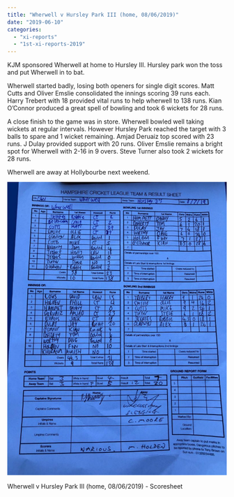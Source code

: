 ```yaml
---
title: "Wherwell v Hursley Park III (home, 08/06/2019)"
date: "2019-06-10"
categories: 
  - "xi-reports"
  - "1st-xi-reports-2019"
---
```


KJM sponsored Wherwell at home to Hursley III. Hursley park won the toss and put Wherwell in to bat.

Wherwell started badly, losing both openers for single digit scores. Matt Cutts and Oliver Emslie consolidated the innings scoring 39 runs each. Harry Trebert with 18 provided vital runs to help wherwell to 138 runs. Kian O’Connor produced a great spell of bowling and took 6 wickets for 28 runs.

A close finish to the game was in store. Wherwell bowled well taking wickets at regular intervals. However Hursley Park reached the target with 3 balls to spare and 1 wicket remaining. Amjad Deruaiz top scored with 23 runs. J Dulay provided support with 20 runs. Oliver Emslie remains a bright spot for Wherwell with 2-16 in 9 overs. Steve Turner also took 2 wickets for 28 runs.

Wherwell are away at Hollybourbe next weekend.

[![](images/20190608-Hursley-Park-III-768x1024.jpeg)](https://www.wherwellcc.co.uk/wp-content/uploads/2019/06/20190608-Hursley-Park-III.jpeg)

Wherwell v Hursley Park III (home, 08/06/2019) - Scoresheet
